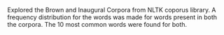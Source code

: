 Explored the Brown and Inaugural Corpora from NLTK coporus library. A frequency distribution for the words was made for words present in both the corpora. The 10 most common words were found for both.
